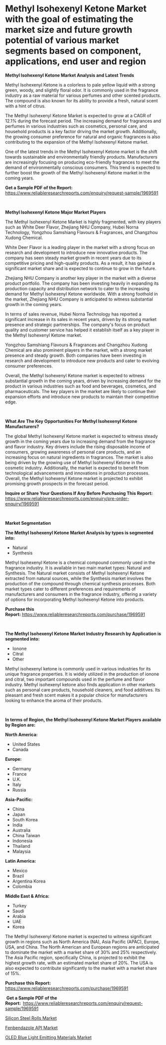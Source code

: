 <p><h1>Methyl Isohexenyl Ketone Market with the goal of estimating the market size and future growth potential of various market segments based on component, applications, end user and region</h1></p><p><strong>Methyl Isohexenyl Ketone Market Analysis and Latest Trends</strong></p>
<p><p>Methyl Isohexenyl Ketone is a colorless to pale yellow liquid with a strong green, woody, and slightly floral odor. It is commonly used in the fragrance industry as a raw material for various perfumes and other scented products. The compound is also known for its ability to provide a fresh, natural scent with a hint of citrus.</p><p>The Methyl Isohexenyl Ketone Market is expected to grow at a CAGR of 12.1% during the forecast period. The increasing demand for fragrances and perfumes in various industries such as cosmetics, personal care, and household products is a key factor driving the market growth. Additionally, the growing consumer preference for natural and organic fragrances is also contributing to the expansion of the Methyl Isohexenyl Ketone market.</p><p>One of the latest trends in the Methyl Isohexenyl Ketone market is the shift towards sustainable and environmentally friendly products. Manufacturers are increasingly focusing on producing eco-friendly fragrances to meet the demand of environmentally conscious consumers. This trend is expected to further boost the growth of the Methyl Isohexenyl Ketone market in the coming years.</p></p>
<p><strong>Get a Sample PDF of the Report:&nbsp;</strong> <a href="https://www.reliableresearchreports.com/enquiry/request-sample/1969591">https://www.reliableresearchreports.com/enquiry/request-sample/1969591</a></p>
<p>&nbsp;</p>
<p><strong>Methyl Isohexenyl Ketone Major Market Players</strong></p>
<p><p>The Methyl Isohexenyl Ketone Market is highly fragmented, with key players such as White Deer Flavor, Zhejiang NHU Company, Hubei Norna Technology, Yongzhou Samshiang Flavours & Fragrances, and Changzhou Xudong Chemical.</p><p>White Deer Flavor is a leading player in the market with a strong focus on research and development to introduce new innovative products. The company has seen steady market growth in recent years due to its competitive pricing and high-quality products. As a result, it has gained a significant market share and is expected to continue to grow in the future.</p><p>Zhejiang NHU Company is another key player in the market with a diverse product portfolio. The company has been investing heavily in expanding its production capacity and distribution network to cater to the increasing demand for Methyl Isohexenyl Ketone worldwide. With a strong foothold in the market, Zhejiang NHU Company is anticipated to witness substantial growth in the coming years.</p><p>In terms of sales revenue, Hubei Norna Technology has reported a significant increase in its sales in recent years, driven by its strong market presence and strategic partnerships. The company's focus on product quality and customer service has helped it establish itself as a key player in the Methyl Isohexenyl Ketone market.</p><p>Yongzhou Samshiang Flavours & Fragrances and Changzhou Xudong Chemical are also prominent players in the market, with a strong market presence and steady growth. Both companies have been investing in research and development to introduce new products and cater to evolving consumer preferences.</p><p>Overall, the Methyl Isohexenyl Ketone market is expected to witness substantial growth in the coming years, driven by increasing demand for the product in various industries such as food and beverages, cosmetics, and pharmaceuticals. The key players in the market are likely to continue their expansion efforts and introduce new products to maintain their competitive edge.</p></p>
<p>&nbsp;</p>
<p><strong>What Are The Key Opportunities For Methyl Isohexenyl Ketone Manufacturers?</strong></p>
<p><p>The global Methyl Isohexenyl Ketone market is expected to witness steady growth in the coming years due to increasing demand from the fragrance and flavor industry. Key drivers include the rising disposable income of consumers, growing awareness of personal care products, and an increasing focus on natural ingredients in fragrances. The market is also being driven by the growing use of Methyl Isohexenyl Ketone in the cosmetic industry. Additionally, the market is expected to benefit from technological advancements and innovations in production processes. Overall, the Methyl Isohexenyl Ketone market is projected to exhibit promising growth prospects in the forecast period.</p></p>
<p><strong>Inquire or Share Your Questions If Any Before Purchasing This Report:</strong> <a href="https://www.reliableresearchreports.com/enquiry/pre-order-enquiry/1969591">https://www.reliableresearchreports.com/enquiry/pre-order-enquiry/1969591</a></p>
<p>&nbsp;</p>
<p><strong>Market Segmentation</strong></p>
<p><strong>The Methyl Isohexenyl Ketone Market Analysis by types is segmented into:</strong></p>
<p><ul><li>Natural</li><li>Synthesis</li></ul></p>
<p><p>Methyl Isohexenyl Ketone is a chemical compound commonly used in the fragrance industry. It is available in two main market types: Natural and Synthesis. The Natural market consists of Methyl Isohexenyl Ketone extracted from natural sources, while the Synthesis market involves the production of the compound through chemical synthesis processes. Both market types cater to different preferences and requirements of manufacturers and consumers in the fragrance industry, offering a variety of options for incorporating Methyl Isohexenyl Ketone into products.</p></p>
<p><strong>Purchase this Report:&nbsp;</strong><a href="https://www.reliableresearchreports.com/purchase/1969591">https://www.reliableresearchreports.com/purchase/1969591</a></p>
<p>&nbsp;</p>
<p><strong>The Methyl Isohexenyl Ketone Market Industry Research by Application is segmented into:</strong></p>
<p><ul><li>Ionone</li><li>Citral</li><li>Other</li></ul></p>
<p><p>Methyl isohexenyl ketone is commonly used in various industries for its unique fragrance properties. It is widely utilized in the production of ionone and citral, two important compounds used in the perfume and flavor industry. Methyl isohexenyl ketone also finds application in other markets such as personal care products, household cleaners, and food additives. Its pleasant and fresh scent makes it a popular choice for manufacturers looking to enhance the aroma of their products.</p></p>
<p>&nbsp;</p>
<p><strong>In terms of Region, the Methyl Isohexenyl Ketone Market Players available by Region are:</strong></p>
<p>
    <p> <strong> North America: </strong>
        <ul>
            <li>United States</li>
            <li>Canada</li>
        </ul>
        </p> 
    <p> <strong> Europe: </strong>
        <ul>
            <li>Germany</li>
            <li>France</li>
            <li>U.K.</li>
            <li>Italy</li>
            <li>Russia</li>
        </ul>
        </p> 
    <p> <strong> Asia-Pacific: </strong>
        <ul>
            <li>China</li>
            <li>Japan</li>
            <li>South Korea</li>
            <li>India</li>
            <li>Australia</li>
            <li>China Taiwan</li>
            <li>Indonesia</li>
            <li>Thailand</li>
            <li>Malaysia</li>
        </ul>
        </p> 
    <p> <strong> Latin America: </strong>
        <ul>
            <li>Mexico</li>
            <li>Brazil</li>
            <li>Argentina Korea</li>
            <li>Colombia</li>
        </ul>
        </p> 
    <p> <strong> Middle East & Africa: </strong>
        <ul>
            <li>Turkey</li>
            <li>Saudi</li>
            <li>Arabia</li>
            <li>UAE</li>
            <li>Korea</li>
        </ul>
    </p>
    </p>
<p><p>The Methyl Isohexenyl Ketone market is expected to witness significant growth in regions such as North America (NA), Asia Pacific (APAC), Europe, USA, and China. The North American and European regions are anticipated to dominate the market with a market share of 30% and 25% respectively. The Asia Pacific region, specifically China, is projected to exhibit the highest growth rate, with an estimated market share of 20%. The USA is also expected to contribute significantly to the market with a market share of 15%.</p></p>
<p><strong>Purchase this Report: </strong><a href="https://www.reliableresearchreports.com/purchase/1969591">https://www.reliableresearchreports.com/purchase/1969591</a></p>
<p>&nbsp;<strong>Get a Sample PDF of the Report:&nbsp;&nbsp;</strong><a href="https://www.reliableresearchreports.com/enquiry/request-sample/1969591">https://www.reliableresearchreports.com/enquiry/request-sample/1969591</a></p>
<p><strong></strong></p>
<p><p><a href="https://github.com/eeaveuhhh/Market-Research-Report-List-1/blob/main/silicon-steel-rolls-market.md">Silicon Steel Rolls Market</a></p><p><a href="https://github.com/Angelnienowdseej3e45z3p8c/Market-Research-Report-List-1/blob/main/fenbendazole-api-market.md">Fenbendazole API Market</a></p><p><a href="https://github.com/brentleyjimmiealvaradoz4l1rea/Market-Research-Report-List-1/blob/main/oled-blue-light-emitting-materials-market.md">OLED Blue Light Emitting Materials Market</a></p></p>